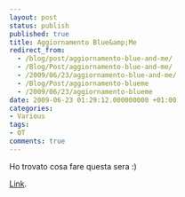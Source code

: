 ```yaml
---
layout: post
status: publish
published: true
title: Aggiornamento Blue&amp;Me
redirect_from: 
  - /blog/post/aggiornamento-blue-and-me/
  - /Blog/Post/aggiornamento-blue-and-me/
  - /2009/06/23/aggiornamento-blue-and-me/
  - /Blog/Post/aggiornamento-blueme
  - /2009/06/23/aggiornamento-blueme
date: 2009-06-23 01:29:12.000000000 +01:00
categories:
- Various
tags:
- OT
comments: true
---
```

<p>Ho trovato cosa fare questa sera :)</p>
<p><a target="_blank" rel="nofollow" href="http://www.fiat.it/cgi-bin/pbrand.dll/FIAT_ITALIA/blueme/blueme.jsp?BV_SessionID=@@@@1793043326.1245741785@@@@&amp;BV_EngineID=cccfadehijgfmljcefecejgdfkhdfjk.0&amp;categoryOID=-1073821252&amp;contentOID=1074586451">Link</a>.</p>
